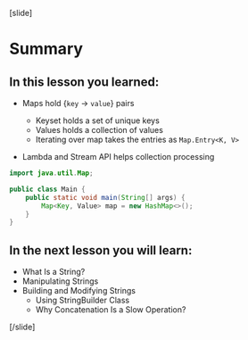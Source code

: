 
[slide]
# Summary


## In this lesson you learned:

- Maps hold {`key` -> `value`} pairs


    - Keyset holds a set of unique keys
    - Values holds a collection of values
    - Iterating over map takes the entries as `Map.Entry<K, V>`
- Lambda and Stream API helps collection processing

```java
import java.util.Map;

public class Main {
    public static void main(String[] args) {
        Map<Key, Value> map = new HashMap<>();
    }
}
```



## In the next lesson you will learn:

- What Is a String?
- Manipulating Strings
- Building and Modifying Strings
    - Using StringBuilder Class
    - Why Concatenation Is a Slow Operation?




[/slide]
